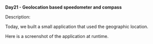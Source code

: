 <strong>Day21 - Geolocation based speedometer and compass </strong>

Description:<br>

Today, we built a small application that used the geographic location.<br>

Here is a screenshot of the application at runtime.<br> 
